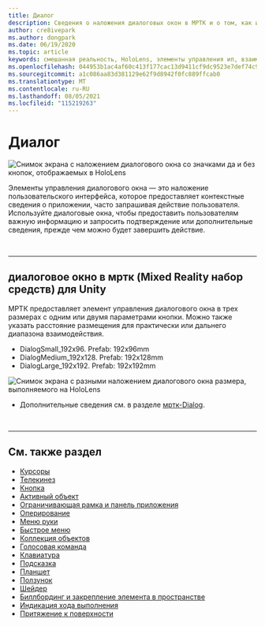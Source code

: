 ```yaml
---
title: Диалог
description: Сведения о наложения диалоговых окон в МРТК и о том, как их использовать в приложениях смешанной реальности.
author: cre8ivepark
ms.author: dongpark
ms.date: 06/19/2020
ms.topic: article
keywords: смешанная реальность, HoloLens, элементы управления ип, взаимодействие, пользовательский интерфейс, ux, проектирование ux, пространственный пользовательский интерфейс, пространственное взаимодействие, трехмерный пользовательский интерфейс, трехмерный ui, гарнитура смешанной реальности, гарнитура windows mixed, гарнитура виртуальной реальности, HoloLens, мртк, смешанная реальность набор средств
ms.openlocfilehash: 044953b1ac4af60c413f177cac13d9411cf9dc9523e7def74c99487eb5ee6102
ms.sourcegitcommit: a1c086aa83d381129e62f9d8942f0fc889ffcab0
ms.translationtype: MT
ms.contentlocale: ru-RU
ms.lasthandoff: 08/05/2021
ms.locfileid: "115219263"
---
```

# <a name="dialog"></a>Диалог

![Снимок экрана с наложением диалогового окна со значками да и без кнопок, отображаемых в HoloLens](images/MRTK_UX_Dialog.jpg)

Элементы управления диалогового окна — это наложение пользовательского интерфейса, которое предоставляет контекстные сведения о приложении, часто запрашивая действие пользователя. Используйте диалоговые окна, чтобы предоставить пользователям важную информацию и запросить подтверждение или дополнительные сведения, прежде чем можно будет завершить действие.

<br>

---

## <a name="dialog-in-mrtk-mixed-reality-toolkit-for-unity"></a>диалоговое окно в мртк (Mixed Reality набор средств) для Unity
МРТК предоставляет элемент управления диалогового окна в трех размерах с одним или двумя параметрами кнопки. Можно также указать расстояние размещения для практически или дальнего диапазона взаимодействия. 

- DialogSmall_192x96. Prefab: 192x96mm
- DialogMedium_192x128. Prefab: 192x128mm
- DialogLarge_192x192. Prefab: 192x192mm

![Снимок экрана с разными наложением диалогового окна размера, выполняемого на HoloLens](images/MRTK_UX_Dialog_Types.jpg)


* Дополнительные сведения см. в разделе [мртк-Dialog](/windows/mixed-reality/mrtk-unity/features/ux-building-blocks/dialog).

<br>

---

## <a name="see-also"></a>См. также раздел

* [Курсоры](cursors.md)
* [Телекинез](point-and-commit.md)
* [Кнопка](button.md)
* [Активный объект](interactable-object.md)
* [Ограничивающая рамка и панель приложения](app-bar-and-bounding-box.md)
* [Оперирование](direct-manipulation.md)
* [Меню руки](hand-menu.md)
* [Быстрое меню](near-menu.md)
* [Коллекция объектов](object-collection.md)
* [Голосовая команда](voice-input.md)
* [Клавиатура](keyboard.md)
* [Подсказка](tooltip.md)
* [Планшет](slate.md)
* [Ползунок](slider.md)
* [Шейдер](shader.md)
* [Биллбординг и закрепление элемента в пространстве](billboarding-and-tag-along.md)
* [Индикация хода выполнения](progress.md)
* [Притяжение к поверхности](surface-magnetism.md)